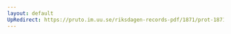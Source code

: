```yaml
---
layout: default
UpRedirect: https://pruto.im.uu.se/riksdagen-records-pdf/1871/prot-1871--ak--415/prot-1871--ak--415_053.pdf
---
```

